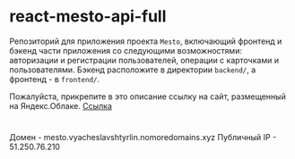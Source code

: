 # react-mesto-api-full
Репозиторий для приложения проекта `Mesto`, включающий фронтенд и бэкенд части приложения со следующими возможностями: авторизации и регистрации пользователей, операции с карточками и пользователями. Бэкенд расположите в директории `backend/`, а фронтенд - в `frontend/`. 
  
Пожалуйста, прикрепите в это описание ссылку на сайт, размещенный на Яндекс.Облаке.
  [Ссылка](https://mesto.vyacheslavshtyrlin.nomoredomains.xyz/)
#
Домен - mesto.vyacheslavshtyrlin.nomoredomains.xyz
Публичный IP - 51.250.76.210
